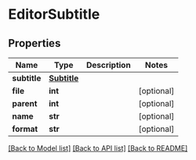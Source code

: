 # EditorSubtitle


## Properties

Name | Type | Description | Notes
------------ | ------------- | ------------- | -------------
**subtitle** | [**Subtitle**](Subtitle.md) |  | 
**file** | **int** |  | [optional] 
**parent** | **int** |  | [optional] 
**name** | **str** |  | [optional] 
**format** | **str** |  | [optional] 

[[Back to Model list]](../#documentation-for-models) [[Back to API list]](../#documentation-for-api-endpoints) [[Back to README]](../)


